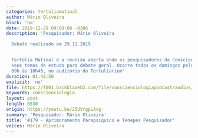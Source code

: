 ```yaml
---
categories: tertuliamatinal
author: Mário Oliveira
block: 'no'
date: 2019-12-29 09:00:00 -0306
description: 'Pesquisador: Mário Oliveira

  Debate realizado em 29.12.2019


  Tertúlia Matinal é a reunião aberta onde os pesquisadores da Conscienciologia apresentam
  seus temas de estudo para debate geral. Ocorre todos os domingos pela manhã, das
  09h às 10h45, no auditório do Tertuliarium'
duration: 01:48:50
explicit: 'no'
file: https://f001.backblazeb2.com/file/conscienciologiapodcast/audios/25UVrgpLAcg.mp3
keywords: conscienciologia
layout: post
length: 6530
origin: https://youtu.be/25UVrgpLAcg
summary: 'Pesquisador: Mário Oliveira'
title: '#179 - Aprimoramento Parapsíquico e Tenepes Pesquisador'
voices: Mário Oliveira
---
```


